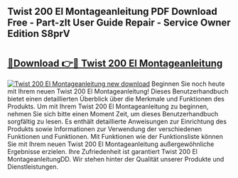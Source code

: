 ## Twist 200 El Montageanleitung PDF Download Free - Part-zlt User Guide Repair - Service Owner Edition S8prV

# <h2><a href="http://df90gj1.blite.top/?on=Twist+200+El+Montageanleitung">🔗Download 👉🔴 Twist 200 El Montageanleitung</a></h2>

[![Twist 200 El Montageanleitung new download](https://i.imgur.com/lujVjoI.png)](http://df90gj1.blite.top/?on=Twist+200+El+Montageanleitung)
Beginnen Sie noch heute mit Ihrem neuen Twist 200 El Montageanleitung! Dieses Benutzerhandbuch bietet einen detaillierten Überblick über die Merkmale und Funktionen des Produkts. Um mit Ihrem Twist 200 El Montageanleitung zu beginnen, nehmen Sie sich bitte einen Moment Zeit, um dieses Benutzerhandbuch sorgfältig zu lesen. Es enthält detaillierte Anweisungen zur Einrichtung des Produkts sowie Informationen zur Verwendung der verschiedenen Funktionen und Funktionen. Mit Funktionen wie der Funktionsliste können Sie mit Ihrem neuen Twist 200 El Montageanleitung außergewöhnliche Ergebnisse erzielen. Ihre Zufriedenheit ist garantiert Twist 200 El MontageanleitungDD. Wir stehen hinter der Qualität unserer Produkte und Dienstleistungen.

